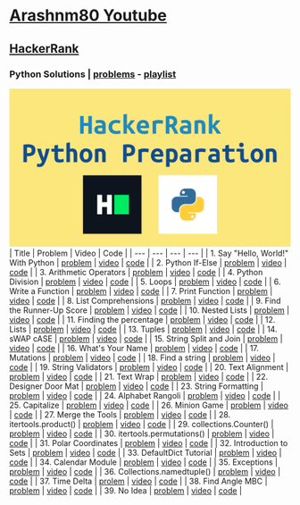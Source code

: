 # [Arashnm80 Youtube](https://www.youtube.com/@Arashnm80)
## [HackerRank](https://www.hackerrank.com/)
### Python Solutions | [problems](https://www.hackerrank.com/domains/python) - [playlist](https://youtube.com/playlist?list=PLHzXiG6EUYn5luCwIrAQ_FL7oCsx65_Qd)
![python preparation](https://github.com/arashnm80/youtube/blob/main/HackerRank/python-preparation/playlist%20thumbnail.png)
| Title | Problem | Video | Code |
| --- | --- | --- | --- |
| 1. Say "Hello, World!" With Python | [problem](https://www.hackerrank.com/challenges/py-hello-world) | [video](https://youtu.be/Js3py57DxXo) | [code](https://github.com/arashnm80/youtube/blob/main/HackerRank/python-preparation/1.%20Say%20Hello%2C%20World%20With%20Python.py) |
| 2. Python If-Else | [problem](https://www.hackerrank.com/challenges/py-if-else/problem) | [video](https://youtu.be/GP8_B1_oMA8) | [code](https://github.com/arashnm80/youtube/blob/main/HackerRank/python-preparation/2.%20Python%20If-Else.py) |
| 3. Arithmetic Operators | [problem](https://www.hackerrank.com/challenges/python-arithmetic-operators/problem) | [video](https://youtu.be/SNt3FzzvY6o) | [code](https://github.com/arashnm80/youtube/blob/main/HackerRank/python-preparation/3.%20Arithmetic%20Operators.py) |
| 4. Python Division | [problem](https://www.hackerrank.com/challenges/python-division/problem?isFullScreen=true) | [video](https://youtu.be/9ZHhBo3Tibs) | [code](https://github.com/arashnm80/youtube/blob/main/HackerRank/python-preparation/4.%20Python%20Division.py) |
| 5. Loops | [problem](https://www.hackerrank.com/challenges/python-loops/problem?isFullScreen=true) | [video](https://youtu.be/_XzjNro5V2U) | [code](https://github.com/arashnm80/youtube/blob/main/HackerRank/python-preparation/5.%20Loops.py) |
| 6. Write a Function | [problem](https://www.hackerrank.com/challenges/write-a-function/problem) | [video](https://youtu.be/PJOtrRqRwJY) | [code](https://github.com/arashnm80/youtube/blob/main/HackerRank/python-preparation/6.%20Write%20a%20function.py) |
| 7. Print Function | [problem](https://www.hackerrank.com/challenges/python-print/problem?isFullScreen=true) | [video]() | [code](https://github.com/arashnm80/youtube/blob/main/HackerRank/python-preparation/7.%20Print%20Function.py) |
| 8. List Comprehensions | [problem](https://www.hackerrank.com/challenges/list-comprehensions/problem?isFullScreen=true) | [video](https://youtu.be/TvTUSr2L-R0) | [code](https://github.com/arashnm80/youtube/blob/main/HackerRank/python-preparation/8.%20List%20Comprehensions.py) |
| 9. Find the Runner-Up Score | [problem](https://www.hackerrank.com/challenges/find-second-maximum-number-in-a-list/problem?isFullScreen=true) | [video](https://youtu.be/2MH7eCjG2IY) | [code](https://github.com/arashnm80/youtube/blob/main/HackerRank/python-preparation/9.%20Find%20the%20Runner-Up%20Score.py) |
| 10. Nested Lists | [problem](https://www.hackerrank.com/challenges/nested-list/problem?isFullScreen=true) | [video](https://youtu.be/J-_l6XfiwNk) | [code](https://github.com/arashnm80/youtube/blob/main/HackerRank/python-preparation/10.%20Nested%20Lists.py) |
| 11. Finding the percentage | [problem](https://www.hackerrank.com/challenges/finding-the-percentage/problem?isFullScreen=true) | [video](https://youtu.be/gq9-6Rueo-Y) | [code](https://github.com/arashnm80/youtube/blob/main/HackerRank/python-preparation/11.%20Finding%20the%20percentage.py) |
| 12. Lists | [problem](https://www.hackerrank.com/challenges/python-lists/problem?isFullScreen=true) | [video](https://youtu.be/pBuWfPMS60g) | [code](https://github.com/arashnm80/youtube/blob/main/HackerRank/python-preparation/12.%20Lists) |
| 13. Tuples | [problem](https://www.hackerrank.com/challenges/python-tuples/problem?isFullScreen=true) | [video](https://youtu.be/_CmnnW2Eonw) | [code](https://github.com/arashnm80/youtube/blob/main/HackerRank/python-preparation/13.%20Tuples.py) |
| 14. sWAP cASE | [problem](https://www.hackerrank.com/challenges/swap-case/problem?isFullScreen=true) | [video](https://youtu.be/XVX2_Rk_E70) | [code](https://github.com/arashnm80/youtube/blob/main/HackerRank/python-preparation/14.%20sWAP%20cASE.py) |
| 15. String Split and Join | [problem](https://www.hackerrank.com/challenges/python-string-split-and-join/problem?isFullScreen=true) | [video](https://youtu.be/0HuM90j1WMw) | [code](https://github.com/arashnm80/youtube/blob/main/HackerRank/python-preparation/15.%20String%20Split%20and%20Join.py) |
| 16. What's Your Name | [problem](https://www.hackerrank.com/challenges/whats-your-name/problem?isFullScreen=true) | [video](https://youtu.be/xqP5IZcarlE) | [code](https://github.com/arashnm80/youtube/blob/main/HackerRank/python-preparation/16.%20What's%20Your%20Name.py) |
| 17. Mutations | [problem](https://www.hackerrank.com/challenges/python-mutations/problem?isFullScreen=true) | [video](https://youtu.be/5O_5hflZxzA) | [code](https://github.com/arashnm80/youtube/blob/main/HackerRank/python-preparation/17.%20Mutations.py) |
| 18. Find a string | [problem](https://www.hackerrank.com/challenges/find-a-string/problem?isFullScreen=true) | [video](https://youtu.be/mCCJJcsP-V8) | [code](https://github.com/arashnm80/youtube/blob/main/HackerRank/python-preparation/18.%20Find%20a%20string.py) |
| 19. String Validators | [problem](https://www.hackerrank.com/challenges/string-validators/problem?isFullScreen=true) | [video](https://youtu.be/5woD4LNwinM) | [code](https://github.com/arashnm80/youtube/blob/main/HackerRank/python-preparation/19.%20String%20Validators.py) |
| 20. Text Alignment | [problem](https://www.hackerrank.com/challenges/text-alignment/problem?isFullScreen=true) | [video](https://youtu.be/zY8Peeu7P9I) | [code](https://github.com/arashnm80/youtube/blob/main/HackerRank/python-preparation/20.%20Text%20Alignment.py) |
| 21. Text Wrap | [problem](https://www.hackerrank.com/challenges/text-wrap/problem?isFullScreen=true) | [video](https://youtu.be/YtwjVBGtMII) | [code](https://github.com/arashnm80/youtube/blob/main/HackerRank/python-preparation/21.%20Text%20Wrap.py) |
| 22. Designer Door Mat | [problem](https://www.hackerrank.com/challenges/designer-door-mat/problem?isFullScreen=true) | [video](https://youtu.be/T-O8WkAA_ZA) | [code](https://github.com/arashnm80/youtube/blob/main/HackerRank/python-preparation/22.%20Designer%20Door%20Mat.py) |
| 23. String Formatting | [problem](https://www.hackerrank.com/challenges/python-string-formatting/problem?isFullScreen=true) | [video](https://youtu.be/naVjIojrqW0) | [code](https://github.com/arashnm80/youtube/blob/main/HackerRank/python-preparation/23.%20String%20Formatting.py) |
| 24. Alphabet Rangoli | [problem](https://www.hackerrank.com/challenges/alphabet-rangoli/problem?isFullScreen=true) | [video](https://youtu.be/pWnODooDf4c) | [code](https://github.com/arashnm80/youtube/blob/main/HackerRank/python-preparation/24.%20Alphabet%20Rangoli.py) |
| 25. Capitalize | [problem](https://www.hackerrank.com/challenges/capitalize/problem?isFullScreen=true) | [video](https://youtu.be/L33zAiA6VNE) | [code](https://github.com/arashnm80/youtube/blob/main/HackerRank/python-preparation/25.%20Capitalize.py) |
| 26. Minion Game | [problem](https://www.hackerrank.com/challenges/the-minion-game/problem?isFullScreen=true) | [video](https://youtu.be/fBi7ANLOlIY) | [code](https://github.com/arashnm80/youtube/blob/main/HackerRank/python-preparation/26.%20The%20Minion%20Game.py) |
| 27. Merge the Tools | [problem](https://www.hackerrank.com/challenges/merge-the-tools/problem?isFullScreen=true) | [video](https://youtu.be/8yIzPX8OUm4) | [code](https://github.com/arashnm80/youtube/blob/main/HackerRank/python-preparation/27.%20Merge%20the%20Tools.py) |
| 28. itertools.product() | [problem](https://www.hackerrank.com/challenges/itertools-product/problem?isFullScreen=true) | [video](https://youtu.be/aPZJwG8-rc4) | [code](https://github.com/arashnm80/youtube/blob/main/HackerRank/python-preparation/28.%20itertools.product().py) |
| 29. collections.Counter() | [problem](https://www.hackerrank.com/challenges/collections-counter/problem?isFullScreen=true) | [video](https://youtu.be/Bl-KTbRpwes) | [code](https://github.com/arashnm80/youtube/blob/main/HackerRank/python-preparation/29.%20collections.Counter().py) |
| 30. itertools.permutations() | [problem](https://www.hackerrank.com/challenges/itertools-permutations/problem?isFullScreen=true) | [video](https://youtu.be/Fw30fR7pwTE) | [code](https://github.com/arashnm80/youtube/blob/main/HackerRank/python-preparation/30.%20itertools.permutations().py) |
| 31. Polar Coordinates | [problem](https://www.hackerrank.com/challenges/polar-coordinates/problem?isFullScreen=true) | [video](https://youtu.be/XzduHr2x5WU) | [code](https://github.com/arashnm80/youtube/blob/main/HackerRank/python-preparation/31.%20Polar%20Coordinates.py) |
| 32. Introduction to Sets | [problem](https://www.hackerrank.com/challenges/py-introduction-to-sets/problem?isFullScreen=true) | [video](https://youtu.be/kL3SZe7o8aw) | [code](https://github.com/arashnm80/youtube/blob/main/HackerRank/python-preparation/32.%20Introduction%20to%20Sets.py) |
| 33. DefaultDict Tutorial | [problem](https://www.hackerrank.com/challenges/defaultdict-tutorial/problem?isFullScreen=true) | [video](https://youtu.be/aw-QG4ufMEY) | [code](https://github.com/arashnm80/youtube/blob/main/HackerRank/python-preparation/33.%20DefaultDict%20Tutorial.py) |
| 34. Calendar Module | [problem](https://www.hackerrank.com/challenges/calendar-module/problem?isFullScreen=true) | [video](https://youtu.be/9L25FAuSiN0) | [code](https://github.com/arashnm80/youtube/blob/main/HackerRank/python-preparation/34.%20Calendar%20Module.py) |
| 35. Exceptions | [problem](https://www.hackerrank.com/challenges/exceptions/problem?isFullScreen=true) | [video](https://youtu.be/J9IwQ4d0zJ0) | [code](https://github.com/arashnm80/youtube/blob/main/HackerRank/python-preparation/35.%20Exceptions.py) |
| 36. Collections.namedtuple() | [problem](https://www.hackerrank.com/challenges/py-collections-namedtuple/problem?isFullScreen=true) | [video](https://youtu.be/xKLZPQCuTAg) | [code](https://github.com/arashnm80/youtube/blob/main/HackerRank/python-preparation/36.%20Collections.namedtuple().py) |
| 37. Time Delta | [prolem](https://www.hackerrank.com/challenges/python-time-delta/problem?isFullScreen=true) | [video](https://youtu.be/db9x23H8kWU) | [code](https://github.com/arashnm80/youtube/blob/main/HackerRank/python-preparation/37.%20Time%20Delta.py) |
| 38. Find Angle MBC | [problem](https://www.hackerrank.com/challenges/find-angle/problem?isFullScreen=true) | [video](https://youtu.be/O_RCdTnsma0) | [code](https://github.com/arashnm80/youtube/blob/main/HackerRank/python-preparation/38.%20Find%20Angle%20MBC.py) |
| 39. No Idea | [problem](https://www.hackerrank.com/challenges/no-idea/problem?isFullScreen=true) | [video](https://youtu.be/QtKRCmIaqow) | [code](https://github.com/arashnm80/youtube/blob/main/HackerRank/python-preparation/39.%20No%20Idea.py) |
